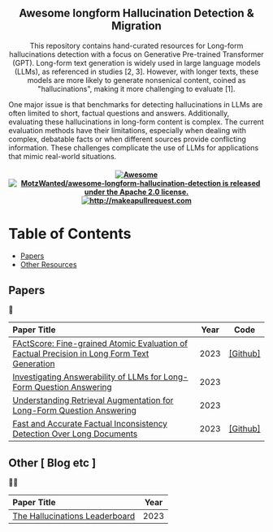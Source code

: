 <h2 align="center">Awesome longform Hallucination Detection & Migration </h2>

<p align="center">
This repository contains hand-curated resources for Long-form hallucinations detection with a focus on Generative Pre-trained Transformer (GPT). 
  Long-form text generation is widely used in large language models (LLMs), as referenced in studies [2, 3]. However, with longer texts, these models are more likely to generate nonsenical content, coined as "hallucinations", making it more challenging to evaluate [1]. 

One major issue is that benchmarks for detecting hallucinations in LLMs are often limited to short, factual questions and answers. Additionally, evaluating these hallucinations in long-form content is complex. The current evaluation methods have their limitations, especially when dealing with complex, debatable facts or when different sources provide conflicting information. These challenges complicate the use of LLMs for applications that mimic real-world situations.

</p>
 <h4 align="center">
  
  <a href="https://awesome.re">
    <img src="https://awesome.re/badge.svg" alt="Awesome" />
  </a>
  <a href="https://github.com/MotzWanted/awesome-longform-hallucination-detection/blob/main/LICENSE">
    <img src="https://img.shields.io/badge/License-Apache_2.0-blue.svg" alt="MotzWanted/awesome-longform-hallucination-detection is released under the Apache 2.0 license." />
  </a>
  <a href="http://makeapullrequest.com">
    <img src="https://img.shields.io/badge/PRs-welcome-brightgreen.svg?style=flat-square" alt="http://makeapullrequest.com" />
  </a>
</h4>


# Table of Contents

- [Papers](#papers)
- [Other Resources](#blogs)

## Papers
📄

|      Paper Title                | Year  | Code |
| :-------------------- | :----------: | :----------: |
| [FActScore: Fine-grained Atomic Evaluation of Factual Precision in Long Form Text Generation](https://arxiv.org/abs/2305.14251) | 2023 | [[Github]](https://github.com/shmsw25/FActScore) |
| [Investigating Answerability of LLMs for Long-Form Question Answering](https://arxiv.org/abs/2309.08210) | 2023 |  |
| [Understanding Retrieval Augmentation for Long-Form Question Answering](https://arxiv.org/abs/2310.12150) | 2023 |  |
| [Fast and Accurate Factual Inconsistency Detection Over Long Documents](https://arxiv.org/abs/2310.13189) | 2023 | [[Github]](https://github.com/asappresearch/scale-score)  |


## Other [ Blog etc ]
👩‍🏫

|      Paper Title                | Year  |
| :-------------------- | :----------: |
| [The Hallucinations Leaderboard](https://huggingface.co/blog/leaderboards-on-the-hub-hallucinations) | 2023 |
